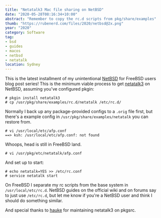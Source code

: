 ```yaml
---
title: "Netatalk3 Mac file sharing on NetBSD"
date: "2020-05-28T08:16:34+10:00"
abstract: "Remember to copy the rc.d scripts from pkg/share/examples"
thumb: "https://rubenerd.com/files/2020/netbsd@2x.png"
year: "2020"
category: Software
tag:
- bsd
- guides
- macos
- netbsd
- netatalk
location: Sydney
---
```

This is the latest installment of my unintentional [NetBSD](https://rubenerd.com/tag/netbsd/) for FreeBSD users blog post series! This is the minimum viable process to get [netatalk3](https://pkgsrc.se/net/netatalk3) on NetBSD, assuming you've configured pkgin:

    # pkgin install netatalk3
    # cp /usr/pkg/share/examples/rc.d/netatalk /etc/rc.d/

Normally I back up any package-provided configs to a `.orig` file first, but there's a example config in `/usr/pkg/share/examples/netatalk` you can restore from.

    # vi /usr/local/etc/afp.conf
    ==> ksh: /usr/local/etc/afp.conf: not found

Whoops, head is still in FreeBSD land.
 
    # vi /usr/pkg/etc/netatalk/afp.conf

And set up to start:

    # echo netatalk=YES >> /etc/rc.conf
    # service netatalk start 

On FreeBSD I separate my rc scripts from the base system in `/usr/local/etc/rc.d`. NetBSD guides on the official wiki and on forums say to just use `/etc/rc.d`, but let me know if you're a NetBSD user and think I should do something similar.

And special thanks to [hauke](https://pkgsrc.se/bbmaint.php?maint=hauke|a|NetBSD.org) for maintaining netatalk3 on pkgsrc.

